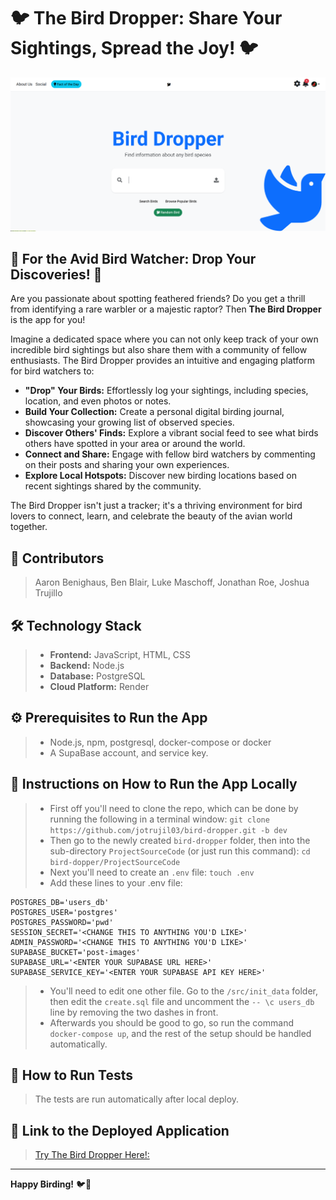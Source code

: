 # 🐦 The Bird Dropper: Share Your Sightings, Spread the Joy! 🐦

![The Bird Dropper Homepage](ProjectSourceCode/src/resources/images/homepage.png)
## 🌟 For the Avid Bird Watcher: Drop Your Discoveries! 🌟

Are you passionate about spotting feathered friends? Do you get a thrill from identifying a rare warbler or a majestic raptor? Then **The Bird Dropper** is the app for you!

Imagine a dedicated space where you can not only keep track of your own incredible bird sightings but also share them with a community of fellow enthusiasts. The Bird Dropper provides an intuitive and engaging platform for bird watchers to:

* **"Drop" Your Birds:** Effortlessly log your sightings, including species, location, and even photos or notes.
* **Build Your Collection:** Create a personal digital birding journal, showcasing your growing list of observed species.
* **Discover Others' Finds:** Explore a vibrant social feed to see what birds others have spotted in your area or around the world.
* **Connect and Share:** Engage with fellow bird watchers by commenting on their posts and sharing your own experiences.
* **Explore Local Hotspots:** Discover new birding locations based on recent sightings shared by the community.

The Bird Dropper isn't just a tracker; it's a thriving environment for bird lovers to connect, learn, and celebrate the beauty of the avian world together.

## 🤝 Contributors

> Aaron Benighaus, Ben Blair, Luke Maschoff, Jonathan Roe, Joshua Trujillo

## 🛠️ Technology Stack

>
> * **Frontend:** JavaScript, HTML, CSS
> * **Backend:** Node.js
> * **Database:** PostgreSQL
> * **Cloud Platform:** Render

## ⚙️ Prerequisites to Run the App

>
> * Node.js, npm, postgresql, docker-compose or docker
> * A SupaBase account, and service key.

## 🚀 Instructions on How to Run the App Locally

>
> * First off you'll need to clone the repo, which can be done by running the following in a terminal window:
> ```git clone https://github.com/jotrujil03/bird-dropper.git -b dev```
> * Then go to the newly created `bird-dropper` folder, then into the sub-directory `ProjectSourceCode` (or just run this command):
> ```cd bird-dopper/ProjectSourceCode```
> * Next you'll need to create an `.env` file:
>  ```touch .env```
> * Add these lines to your .env file:
``` POSTGRES_HOST='db'
POSTGRES_DB='users_db'
POSTGRES_USER='postgres'
POSTGRES_PASSWORD='pwd'
SESSION_SECRET='<CHANGE THIS TO ANYTHING YOU'D LIKE>'
ADMIN_PASSWORD='<CHANGE THIS TO ANYTHING YOU'D LIKE>'
SUPABASE_BUCKET='post-images'
SUPABASE_URL='<ENTER YOUR SUPABASE URL HERE>'
SUPABASE_SERVICE_KEY='<ENTER YOUR SUPABASE API KEY HERE>'
```
> * You'll need to edit one other file. Go to the `/src/init_data` folder, then edit the `create.sql` file and uncomment the `-- \c users_db` line by removing the two dashes in front.
> * Afterwards you should be good to go, so run the command `docker-compose up`, and the rest of the setup should be handled automatically.

## 🧪 How to Run Tests

> The tests are run automatically after local deploy.


## 🔗 Link to the Deployed Application

>
> [Try The Bird Dropper Here!:](https://bird-dropper-web.onrender.com/)

---

**Happy Birding!** 🐦📸
